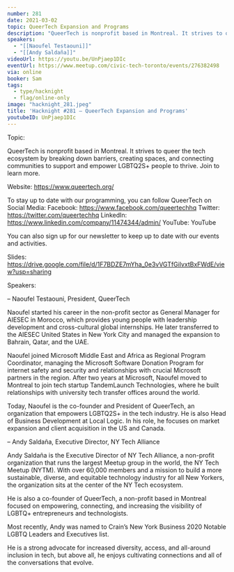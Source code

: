 ```yaml
---
number: 281
date: 2021-03-02
topic: QueerTech Expansion and Programs
description: "QueerTech is nonprofit based in Montreal. It strives to queer the tech ecosystem by breaking down barriers, creating spaces, and connecting communities to support and empower LGBTQ2S+ people to thrive. Join to learn more.  Website: https://www.queertech.org/"
speakers:
  - "[[Naoufel Testaouni]]"
  - "[[Andy Saldaña]]"
videoUrl: https://youtu.be/UnPjaep1DIc
eventUrl: https://www.meetup.com/civic-tech-toronto/events/276382498
via: online
booker: Sam
tags:
  - type/hacknight
  - flag/online-only
image: "hacknight_281.jpeg"
title: 'Hacknight #281 – QueerTech Expansion and Programs'
youtubeID: UnPjaep1DIc
---
```


Topic:

QueerTech is nonprofit based in Montreal. It strives to queer the tech ecosystem by breaking down barriers, creating spaces, and connecting communities to support and empower LGBTQ2S+ people to thrive. Join to learn more.

Website: https://www.queertech.org/

To stay up to date with our programming, you can follow QueerTech on Social Media:
Facebook: https://www.facebook.com/queertechhq
Twitter: https://twitter.com/queertechhq
LinkedIn: https://www.linkedin.com/company/11474344/admin/
YouTube: YouTube

You can also sign up for our newsletter to keep up to date with our events and activities.

Slides: https://drive.google.com/file/d/1F7BDZE7mYha_0e3vVGTfGilvxtBxFWdE/view?usp=sharing

Speakers:

– Naoufel Testaouni, President, QueerTech

Naoufel started his career in the non-profit sector as General Manager for AIESEC in Morocco, which provides young people with leadership development and cross-cultural global internships. He later transferred to the AIESEC United States in New York City and managed the expansion to Bahrain, Qatar, and the UAE.

Naoufel joined Microsoft Middle East and Africa as Regional Program Coordinator, managing the Microsoft Software Donation Program for internet safety and security and relationships with crucial Microsoft partners in the region. After two years at Microsoft, Naoufel moved to Montreal to join tech startup TandemLaunch Technologies, where he built relationships with university tech transfer offices around the world.

Today, Naoufel is the co-founder and President of QueerTech, an organization that empowers LGBTQ2S+ in the tech industry. He is also Head of Business Development at Local Logic. In his role, he focuses on market expansion and client acquisition in the US and Canada.

– Andy Saldaña, Executive Director, NY Tech Alliance

Andy Saldaña is the Executive Director of NY Tech Alliance, a non-profit organization that runs the largest Meetup group in the world, the NY Tech Meetup (NYTM). With over 60,000 members and a mission to build a more sustainable, diverse, and equitable technology industry for all New Yorkers, the organization sits at the center of the NY Tech ecosystem.

He is also a co-founder of QueerTech, a non-profit based in Montreal focused on empowering, connecting, and increasing the visibility of LGBTQ+ entrepreneurs and technologists.

Most recently, Andy was named to Crain’s New York Business 2020 Notable LGBTQ Leaders and Executives list.

He is a strong advocate for increased diversity, access, and all-around inclusion in tech, but above all, he enjoys cultivating connections and all of the conversations that evolve.
